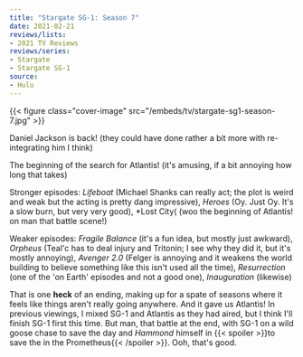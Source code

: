 ```yaml
---
title: "Stargate SG-1: Season 7"
date: 2021-02-21
reviews/lists:
- 2021 TV Reviews
reviews/series:
- Stargate
- Stargate SG-1
source:
- Hulu
---
```

{{< figure class="cover-image" src="/embeds/tv/stargate-sg1-season-7.jpg" >}}

Daniel Jackson is back! (they could have done rather a bit more with re-integrating him I think)

The beginning of the search for Atlantis! (it's amusing, if a bit annoying how long that takes)

Stronger episodes: *Lifeboat* (Michael Shanks can really act; the plot is weird and weak but the acting is pretty dang impressive), *Heroes* (Oy. Just Oy. It's a slow burn, but very very good), *Lost City( (woo the beginning of Atlantis! on man that battle scene!)

Weaker episodes: *Fragile Balance* (it's a fun idea, but mostly just awkward), *Orpheus* (Teal'c has to deal injury and Tritonin; I see why they did it, but it's mostly annoying), *Avenger 2.0* (Felger is annoying and it weakens the world building to believe something like this isn't used all the time), *Resurrection* (one of the 'on Earth' episodes and not a good one), *Inauguration* (likewise)

That is one **heck** of an ending, making up for a spate of seasons where it feels like things aren't really going anywhere. And it gave us Atlantis! In previous viewings, I mixed SG-1 and Atlantis as they had aired, but I think I'll finish SG-1 first this time. But man, that battle at the end, with SG-1 on a wild goose chase to save the day and *Hammond* himself in {{< spoiler >}}to save the in the Prometheus{{< /spoiler >}}. Ooh, that's good. 